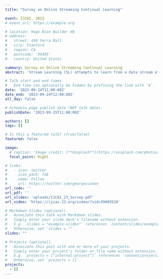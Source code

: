 ```yaml
---
title: "Survey on Online Streaming Continual Learning"

event: IJCAI, 2023
# event_url: https://example.org

# location: Hugo Blox Builder HQ
# address:
#   street: 450 Serra Mall
#   city: Stanford
#   region: CA
#   postcode: '94305'
#   country: United States

summary: Survey on Online Streaming Continual Learning
abstract: 'Stream Learning (SL) attempts to learn from a data stream efficiently. A data stream learning algorithm should adapt to input data distribution shifts without sacrificing accuracy. These distribution shifts are known as ”concept drifts” in the literature. SL provides many supervised, semi-supervised, and unsupervised methods for detecting and adjusting to concept drift. On the other hand, Continual Learning (CL) attempts to preserve previous knowledge while performing well on the current concept when confronted with concept drift. In Online Continual Learning (OCL), this learning happens online. This survey explores the intersection of those two online learning paradigms to find synergies. We identify this intersection as Online Streaming Continual Learning (OSCL). The study starts with a gentle introduction to SL and then explores CL. Next, it explores OSCL from SL and OCL perspectives to point out new research trends and give directions for future research. '

# Talk start and end times.
#   End time can optionally be hidden by prefixing the line with `#`.
date: '2023-09-24T11:00:00Z'
date_end: '2023-09-24T12:00:00Z'
all_day: false

# Schedule page publish date (NOT talk date).
publishDate: '2023-09-25T11:00:00Z'

authors: []
tags: []

# Is this a featured talk? (true/false)
featured: false

image:
  # caption: 'Image credit: [**Unsplash**](https://unsplash.com/photos/bzdhc5b3Bxs)'
  focal_point: Right

# links:
#   - icon: twitter
#     icon_pack: fab
#     name: Follow
#     url: https://twitter.com/georgecushen
url_code: ''
url_pdf: ''
url_slides: 'uploads/IJCAI_23_Survey.pdf'
url_video: 'https://ijcai-23.org/video/?vid=39005520'

# Markdown Slides (optional).
#   Associate this talk with Markdown slides.
#   Simply enter your slide deck's filename without extension.
#   E.g. `slides = "example-slides"` references `content/slides/example-slides.md`.
#   Otherwise, set `slides = ""`.
slides: ""

# Projects (optional).
#   Associate this post with one or more of your projects.
#   Simply enter your project's folder or file name without extension.
#   E.g. `projects = ["internal-project"]` references `content/project/deep-learning/index.md`.
#   Otherwise, set `projects = []`.
projects:
  - []
---
```


<!-- {{% callout note %}}
Click on the **Slides** button above to view the built-in slides feature.
{{% /callout %}} -->

<!-- Slides can be added in a few ways:

- **Create** slides using Hugo Blox Builder's [_Slides_](https://docs.hugoblox.com/reference/content-types/) feature and link using `slides` parameter in the front matter of the talk file
- **Upload** an existing slide deck to `static/` and link using `url_slides` parameter in the front matter of the talk file
- **Embed** your slides (e.g. Google Slides) or presentation video on this page using [shortcodes](https://docs.hugoblox.com/reference/markdown/).

Further event details, including [page elements](https://docs.hugoblox.com/reference/markdown/) such as image galleries, can be added to the body of this page. -->
